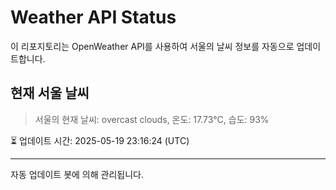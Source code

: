 
# Weather API Status

이 리포지토리는 OpenWeather API를 사용하여 서울의 날씨 정보를 자동으로 업데이트합니다.

## 현재 서울 날씨
> 서울의 현재 날씨: overcast clouds, 온도: 17.73°C, 습도: 93%

⏳ 업데이트 시간: 2025-05-19 23:16:24 (UTC)

---
자동 업데이트 봇에 의해 관리됩니다.
